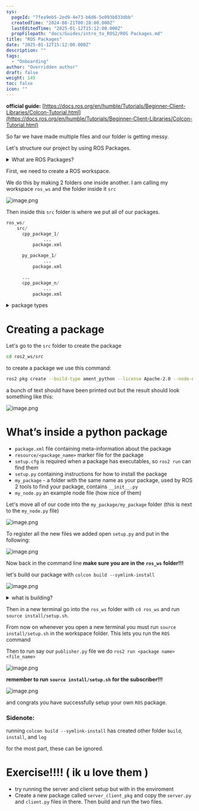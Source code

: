 ```yaml
---
sys:
  pageId: "7fea9eb5-2ed9-4e73-b6d6-5e093b833dbb"
  createdTime: "2024-08-21T00:28:00.000Z"
  lastEditedTime: "2025-01-12T15:12:00.000Z"
  propFilepath: "docs/Guides/intro_to_ROS2/ROS Packages.md"
title: "ROS Packages"
date: "2025-01-12T15:12:00.000Z"
description: ""
tags:
  - "Onboarding"
author: "Overridden author"
draft: false
weight: 145
toc: false
icon: ""
---
```


**official guide:** [https://docs.ros.org/en/humble/Tutorials/Beginner-Client-Libraries/Colcon-Tutorial.html](https://docs.ros.org/en/humble/Tutorials/Beginner-Client-Libraries/Colcon-Tutorial.html)

So far we have made multiple files and our folder is getting messy.

Let's structure our project by using ROS Packages.

<details>

<summary>What are ROS Packages?</summary>

ROS Packages are, as the name implies, packages of code that are highly sharable between ROS developers.

They consist of a folder, `package.xml` file, and source code

```python
      cpp_package_1/
		      ... imagine much code files here ..
          package.xml
```

</details>

First, we need to create a ROS workspace.

We do this by making 2 folders one inside another. I am calling my workspace `ros_ws` and the folder inside it `src`

![image.png](https://prod-files-secure.s3.us-west-2.amazonaws.com/d518164a-d88e-44d1-a4ee-3adb3bd8bce0/70706947-fd18-4537-a67b-e12946812d31/image.png?X-Amz-Algorithm=AWS4-HMAC-SHA256&X-Amz-Content-Sha256=UNSIGNED-PAYLOAD&X-Amz-Credential=ASIAZI2LB466YWM57JYD%2F20250329%2Fus-west-2%2Fs3%2Faws4_request&X-Amz-Date=20250329T131436Z&X-Amz-Expires=3600&X-Amz-Security-Token=IQoJb3JpZ2luX2VjEAwaCXVzLXdlc3QtMiJIMEYCIQCRK5DNDqEGHBQMIJtnWMyE%2BzZIB9OEtvaL591VrehjHgIhAIHs1Mr0AL46h3LiTfjp0On1wRsEzJuQLd3lqJizU5hmKv8DCHUQABoMNjM3NDIzMTgzODA1Igxtmy34412rK0GjA40q3ANlCBMHCBsJ3okX2vAIAgnILVwRK7b6ip%2F8ZCjHi1uJDPfHjVnXv8PssGLK1c%2FXuXLXjVYGunznrpJtLim7QuDYgY4SoxCdKia2UqR2N035biP4KUu82H6YvZZxXDUALL8uACKpI8kF%2FFMNC4ZiD6Vo%2BlXr4rpYSzHyNNdNPCcDYsC7950idOz4WEF6IWAPz5GVGeMvJJA%2BddfUIHn3JSOKW0hnJrSuJsUC1s6ZnIKdpn%2Fl1qfXOgBY2%2FY1qXtxBXG4Mb%2BzLjDh6TZRU5l04udt8MK6mwhOh%2BdRoCj1w1ct3clIJeGqv0RoZ0dVmhm8QKrbxOMGOh5mZt6lgtW95GLnKjBjCPBgRRkVbObJS3Yit%2FN50wT6bW7LiVsT7d%2BUmW5QDwTGj5a5QB1SgnQROmGz%2FN6GUO5lnXefgL%2FYvpaj1bQKDBLz1qxTUMTnn93sq%2FDuPQiqpEOgRdRHEy1RKqFz%2BjGvRrLbzcNdi0jqrRwt8RkbNNlhgoL1ZQRd%2BCd%2BXbR1gSy90vQzkrUvCrV%2FxvP0JN3z7WUBjaeCRVvU2%2FSliBIx%2BPh3GFt%2F7sdd4DU5NKNGyhL941bt0pyusWQDDRf1YTHTr7UWTeHxiy7QfIlFfjUc4vVsPkTIrV78YDDYtZ%2B%2FBjqkARZTI%2FcyMa6V4vz6nIb%2BHX94s%2F7ONtbVv69VtRn1WfsGSL%2BaG9Nfvt%2BBtWuRlWjKPACG6Us%2BGnovTEgiOmnaxWHnDxsn1LxDBjvnBLQIxzU9kEQpk3ZoaCRtJDRbMah3kyo3s6gR3fbZHGhUV682Fa28g51y34mIBIsBLrkwYB4pAnzQfB%2FUe3pa6VLf9fkBulzSUlorn8tKkwvNoypBDSIzBvdA&X-Amz-Signature=645ed3a9d0a8e65ad2e79ea63462675f3be11a8d0651c464aec51b28137ed8f4&X-Amz-SignedHeaders=host&x-id=GetObject)

Then inside this `src` folder is where we put all of our packages.

```python
ros_ws/
    src/
      cpp_package_1/
		      ...
          package.xml

      py_package_1/
		      ...
          package.xml

      ...
      cpp_package_n/
		      ...
          package.xml

```

<details>

<summary>package types</summary>

packages can be either `C++` or python.

the intern file structure is different for each but for this guide we will stick to creating python packages

</details>

# Creating a package

Let's go to the `src` folder to create the package

```bash
cd ros2_ws/src
```

to create a package we use this command:

```bash
ros2 pkg create --build-type ament_python --license Apache-2.0 --node-name my_node my_package
```

a bunch of text should have been printed out but the result should look something like this:

![image.png](https://prod-files-secure.s3.us-west-2.amazonaws.com/d518164a-d88e-44d1-a4ee-3adb3bd8bce0/e6cf1e3f-8512-4a3e-b131-079f800bf3e8/image.png?X-Amz-Algorithm=AWS4-HMAC-SHA256&X-Amz-Content-Sha256=UNSIGNED-PAYLOAD&X-Amz-Credential=ASIAZI2LB466YWM57JYD%2F20250329%2Fus-west-2%2Fs3%2Faws4_request&X-Amz-Date=20250329T131436Z&X-Amz-Expires=3600&X-Amz-Security-Token=IQoJb3JpZ2luX2VjEAwaCXVzLXdlc3QtMiJIMEYCIQCRK5DNDqEGHBQMIJtnWMyE%2BzZIB9OEtvaL591VrehjHgIhAIHs1Mr0AL46h3LiTfjp0On1wRsEzJuQLd3lqJizU5hmKv8DCHUQABoMNjM3NDIzMTgzODA1Igxtmy34412rK0GjA40q3ANlCBMHCBsJ3okX2vAIAgnILVwRK7b6ip%2F8ZCjHi1uJDPfHjVnXv8PssGLK1c%2FXuXLXjVYGunznrpJtLim7QuDYgY4SoxCdKia2UqR2N035biP4KUu82H6YvZZxXDUALL8uACKpI8kF%2FFMNC4ZiD6Vo%2BlXr4rpYSzHyNNdNPCcDYsC7950idOz4WEF6IWAPz5GVGeMvJJA%2BddfUIHn3JSOKW0hnJrSuJsUC1s6ZnIKdpn%2Fl1qfXOgBY2%2FY1qXtxBXG4Mb%2BzLjDh6TZRU5l04udt8MK6mwhOh%2BdRoCj1w1ct3clIJeGqv0RoZ0dVmhm8QKrbxOMGOh5mZt6lgtW95GLnKjBjCPBgRRkVbObJS3Yit%2FN50wT6bW7LiVsT7d%2BUmW5QDwTGj5a5QB1SgnQROmGz%2FN6GUO5lnXefgL%2FYvpaj1bQKDBLz1qxTUMTnn93sq%2FDuPQiqpEOgRdRHEy1RKqFz%2BjGvRrLbzcNdi0jqrRwt8RkbNNlhgoL1ZQRd%2BCd%2BXbR1gSy90vQzkrUvCrV%2FxvP0JN3z7WUBjaeCRVvU2%2FSliBIx%2BPh3GFt%2F7sdd4DU5NKNGyhL941bt0pyusWQDDRf1YTHTr7UWTeHxiy7QfIlFfjUc4vVsPkTIrV78YDDYtZ%2B%2FBjqkARZTI%2FcyMa6V4vz6nIb%2BHX94s%2F7ONtbVv69VtRn1WfsGSL%2BaG9Nfvt%2BBtWuRlWjKPACG6Us%2BGnovTEgiOmnaxWHnDxsn1LxDBjvnBLQIxzU9kEQpk3ZoaCRtJDRbMah3kyo3s6gR3fbZHGhUV682Fa28g51y34mIBIsBLrkwYB4pAnzQfB%2FUe3pa6VLf9fkBulzSUlorn8tKkwvNoypBDSIzBvdA&X-Amz-Signature=141ae3b3213d1fc005cfe28ad3fd9896b1b20a786b2cb78c4041ac65d187e30a&X-Amz-SignedHeaders=host&x-id=GetObject)

# What’s inside a python package

- `package.xml` file containing meta-information about the package
- `resource/<package_name>` marker file for the package
- `setup.cfg` is required when a package has executables, so `ros2 run` can find them
- `setup.py` containing instructions for how to install the package
- `my_package` - a folder with the same name as your package, used by ROS 2 tools to find your package, contains `__init__.py`
- `my_node.py` an example node file (how nice of them)

Let's move all of our code into the `my_package/my_package` folder (this is next to the `my_node.py` file)

![image.png](https://prod-files-secure.s3.us-west-2.amazonaws.com/d518164a-d88e-44d1-a4ee-3adb3bd8bce0/9ce58f11-0da9-4d3e-b86d-506a9685d378/image.png?X-Amz-Algorithm=AWS4-HMAC-SHA256&X-Amz-Content-Sha256=UNSIGNED-PAYLOAD&X-Amz-Credential=ASIAZI2LB466YWM57JYD%2F20250329%2Fus-west-2%2Fs3%2Faws4_request&X-Amz-Date=20250329T131436Z&X-Amz-Expires=3600&X-Amz-Security-Token=IQoJb3JpZ2luX2VjEAwaCXVzLXdlc3QtMiJIMEYCIQCRK5DNDqEGHBQMIJtnWMyE%2BzZIB9OEtvaL591VrehjHgIhAIHs1Mr0AL46h3LiTfjp0On1wRsEzJuQLd3lqJizU5hmKv8DCHUQABoMNjM3NDIzMTgzODA1Igxtmy34412rK0GjA40q3ANlCBMHCBsJ3okX2vAIAgnILVwRK7b6ip%2F8ZCjHi1uJDPfHjVnXv8PssGLK1c%2FXuXLXjVYGunznrpJtLim7QuDYgY4SoxCdKia2UqR2N035biP4KUu82H6YvZZxXDUALL8uACKpI8kF%2FFMNC4ZiD6Vo%2BlXr4rpYSzHyNNdNPCcDYsC7950idOz4WEF6IWAPz5GVGeMvJJA%2BddfUIHn3JSOKW0hnJrSuJsUC1s6ZnIKdpn%2Fl1qfXOgBY2%2FY1qXtxBXG4Mb%2BzLjDh6TZRU5l04udt8MK6mwhOh%2BdRoCj1w1ct3clIJeGqv0RoZ0dVmhm8QKrbxOMGOh5mZt6lgtW95GLnKjBjCPBgRRkVbObJS3Yit%2FN50wT6bW7LiVsT7d%2BUmW5QDwTGj5a5QB1SgnQROmGz%2FN6GUO5lnXefgL%2FYvpaj1bQKDBLz1qxTUMTnn93sq%2FDuPQiqpEOgRdRHEy1RKqFz%2BjGvRrLbzcNdi0jqrRwt8RkbNNlhgoL1ZQRd%2BCd%2BXbR1gSy90vQzkrUvCrV%2FxvP0JN3z7WUBjaeCRVvU2%2FSliBIx%2BPh3GFt%2F7sdd4DU5NKNGyhL941bt0pyusWQDDRf1YTHTr7UWTeHxiy7QfIlFfjUc4vVsPkTIrV78YDDYtZ%2B%2FBjqkARZTI%2FcyMa6V4vz6nIb%2BHX94s%2F7ONtbVv69VtRn1WfsGSL%2BaG9Nfvt%2BBtWuRlWjKPACG6Us%2BGnovTEgiOmnaxWHnDxsn1LxDBjvnBLQIxzU9kEQpk3ZoaCRtJDRbMah3kyo3s6gR3fbZHGhUV682Fa28g51y34mIBIsBLrkwYB4pAnzQfB%2FUe3pa6VLf9fkBulzSUlorn8tKkwvNoypBDSIzBvdA&X-Amz-Signature=460c08abf501ca222e69e9ca7866237f249aaa15d5b70a07e5d1510e5c1c7eb2&X-Amz-SignedHeaders=host&x-id=GetObject)

To register all the new files we added open `setup.py` and put in the following:

![image.png](https://prod-files-secure.s3.us-west-2.amazonaws.com/d518164a-d88e-44d1-a4ee-3adb3bd8bce0/1cd7c262-4cae-4496-9d75-c178537d24a2/image.png?X-Amz-Algorithm=AWS4-HMAC-SHA256&X-Amz-Content-Sha256=UNSIGNED-PAYLOAD&X-Amz-Credential=ASIAZI2LB466YWM57JYD%2F20250329%2Fus-west-2%2Fs3%2Faws4_request&X-Amz-Date=20250329T131436Z&X-Amz-Expires=3600&X-Amz-Security-Token=IQoJb3JpZ2luX2VjEAwaCXVzLXdlc3QtMiJIMEYCIQCRK5DNDqEGHBQMIJtnWMyE%2BzZIB9OEtvaL591VrehjHgIhAIHs1Mr0AL46h3LiTfjp0On1wRsEzJuQLd3lqJizU5hmKv8DCHUQABoMNjM3NDIzMTgzODA1Igxtmy34412rK0GjA40q3ANlCBMHCBsJ3okX2vAIAgnILVwRK7b6ip%2F8ZCjHi1uJDPfHjVnXv8PssGLK1c%2FXuXLXjVYGunznrpJtLim7QuDYgY4SoxCdKia2UqR2N035biP4KUu82H6YvZZxXDUALL8uACKpI8kF%2FFMNC4ZiD6Vo%2BlXr4rpYSzHyNNdNPCcDYsC7950idOz4WEF6IWAPz5GVGeMvJJA%2BddfUIHn3JSOKW0hnJrSuJsUC1s6ZnIKdpn%2Fl1qfXOgBY2%2FY1qXtxBXG4Mb%2BzLjDh6TZRU5l04udt8MK6mwhOh%2BdRoCj1w1ct3clIJeGqv0RoZ0dVmhm8QKrbxOMGOh5mZt6lgtW95GLnKjBjCPBgRRkVbObJS3Yit%2FN50wT6bW7LiVsT7d%2BUmW5QDwTGj5a5QB1SgnQROmGz%2FN6GUO5lnXefgL%2FYvpaj1bQKDBLz1qxTUMTnn93sq%2FDuPQiqpEOgRdRHEy1RKqFz%2BjGvRrLbzcNdi0jqrRwt8RkbNNlhgoL1ZQRd%2BCd%2BXbR1gSy90vQzkrUvCrV%2FxvP0JN3z7WUBjaeCRVvU2%2FSliBIx%2BPh3GFt%2F7sdd4DU5NKNGyhL941bt0pyusWQDDRf1YTHTr7UWTeHxiy7QfIlFfjUc4vVsPkTIrV78YDDYtZ%2B%2FBjqkARZTI%2FcyMa6V4vz6nIb%2BHX94s%2F7ONtbVv69VtRn1WfsGSL%2BaG9Nfvt%2BBtWuRlWjKPACG6Us%2BGnovTEgiOmnaxWHnDxsn1LxDBjvnBLQIxzU9kEQpk3ZoaCRtJDRbMah3kyo3s6gR3fbZHGhUV682Fa28g51y34mIBIsBLrkwYB4pAnzQfB%2FUe3pa6VLf9fkBulzSUlorn8tKkwvNoypBDSIzBvdA&X-Amz-Signature=9351d8d32d9dac4e629e135531555be2193d889f4bada361ed75b0e20cc0ce18&X-Amz-SignedHeaders=host&x-id=GetObject)

Now back in the command line **make sure you are in the** **`ros_ws`** **folder!!!**

let's build our package with `colcon build --symlink-install`

![image.png](https://prod-files-secure.s3.us-west-2.amazonaws.com/d518164a-d88e-44d1-a4ee-3adb3bd8bce0/2f2a0d27-b173-48fd-b189-5f5c0ce65619/image.png?X-Amz-Algorithm=AWS4-HMAC-SHA256&X-Amz-Content-Sha256=UNSIGNED-PAYLOAD&X-Amz-Credential=ASIAZI2LB466YWM57JYD%2F20250329%2Fus-west-2%2Fs3%2Faws4_request&X-Amz-Date=20250329T131436Z&X-Amz-Expires=3600&X-Amz-Security-Token=IQoJb3JpZ2luX2VjEAwaCXVzLXdlc3QtMiJIMEYCIQCRK5DNDqEGHBQMIJtnWMyE%2BzZIB9OEtvaL591VrehjHgIhAIHs1Mr0AL46h3LiTfjp0On1wRsEzJuQLd3lqJizU5hmKv8DCHUQABoMNjM3NDIzMTgzODA1Igxtmy34412rK0GjA40q3ANlCBMHCBsJ3okX2vAIAgnILVwRK7b6ip%2F8ZCjHi1uJDPfHjVnXv8PssGLK1c%2FXuXLXjVYGunznrpJtLim7QuDYgY4SoxCdKia2UqR2N035biP4KUu82H6YvZZxXDUALL8uACKpI8kF%2FFMNC4ZiD6Vo%2BlXr4rpYSzHyNNdNPCcDYsC7950idOz4WEF6IWAPz5GVGeMvJJA%2BddfUIHn3JSOKW0hnJrSuJsUC1s6ZnIKdpn%2Fl1qfXOgBY2%2FY1qXtxBXG4Mb%2BzLjDh6TZRU5l04udt8MK6mwhOh%2BdRoCj1w1ct3clIJeGqv0RoZ0dVmhm8QKrbxOMGOh5mZt6lgtW95GLnKjBjCPBgRRkVbObJS3Yit%2FN50wT6bW7LiVsT7d%2BUmW5QDwTGj5a5QB1SgnQROmGz%2FN6GUO5lnXefgL%2FYvpaj1bQKDBLz1qxTUMTnn93sq%2FDuPQiqpEOgRdRHEy1RKqFz%2BjGvRrLbzcNdi0jqrRwt8RkbNNlhgoL1ZQRd%2BCd%2BXbR1gSy90vQzkrUvCrV%2FxvP0JN3z7WUBjaeCRVvU2%2FSliBIx%2BPh3GFt%2F7sdd4DU5NKNGyhL941bt0pyusWQDDRf1YTHTr7UWTeHxiy7QfIlFfjUc4vVsPkTIrV78YDDYtZ%2B%2FBjqkARZTI%2FcyMa6V4vz6nIb%2BHX94s%2F7ONtbVv69VtRn1WfsGSL%2BaG9Nfvt%2BBtWuRlWjKPACG6Us%2BGnovTEgiOmnaxWHnDxsn1LxDBjvnBLQIxzU9kEQpk3ZoaCRtJDRbMah3kyo3s6gR3fbZHGhUV682Fa28g51y34mIBIsBLrkwYB4pAnzQfB%2FUe3pa6VLf9fkBulzSUlorn8tKkwvNoypBDSIzBvdA&X-Amz-Signature=43af02d1bbe13abfbbd983b4afd10952ce318fd77a67ff7c2b83b60089723f73&X-Amz-SignedHeaders=host&x-id=GetObject)

<details>

<summary>what is building?</summary>

if you are a CS major at Rose-Hulman you will learn the answer to this in CSSE132

but TLDR; is it combines all the code files into one program that can be run easily 

</details>

Then in a new terminal go into the `ros_ws` folder with `cd ros_ws` and run `source install/setup.sh`. 

From now on whenever you open a new terminal you must run `source install/setup.sh` in the workspace folder. This lets you run the `ROS` command

Then to run say our `publisher.py` file we do `ros2 run <package name> <file_name>`

![image.png](https://prod-files-secure.s3.us-west-2.amazonaws.com/d518164a-d88e-44d1-a4ee-3adb3bd8bce0/4f4b1219-3a44-4632-aa0a-ce3471699f59/image.png?X-Amz-Algorithm=AWS4-HMAC-SHA256&X-Amz-Content-Sha256=UNSIGNED-PAYLOAD&X-Amz-Credential=ASIAZI2LB466YWM57JYD%2F20250329%2Fus-west-2%2Fs3%2Faws4_request&X-Amz-Date=20250329T131436Z&X-Amz-Expires=3600&X-Amz-Security-Token=IQoJb3JpZ2luX2VjEAwaCXVzLXdlc3QtMiJIMEYCIQCRK5DNDqEGHBQMIJtnWMyE%2BzZIB9OEtvaL591VrehjHgIhAIHs1Mr0AL46h3LiTfjp0On1wRsEzJuQLd3lqJizU5hmKv8DCHUQABoMNjM3NDIzMTgzODA1Igxtmy34412rK0GjA40q3ANlCBMHCBsJ3okX2vAIAgnILVwRK7b6ip%2F8ZCjHi1uJDPfHjVnXv8PssGLK1c%2FXuXLXjVYGunznrpJtLim7QuDYgY4SoxCdKia2UqR2N035biP4KUu82H6YvZZxXDUALL8uACKpI8kF%2FFMNC4ZiD6Vo%2BlXr4rpYSzHyNNdNPCcDYsC7950idOz4WEF6IWAPz5GVGeMvJJA%2BddfUIHn3JSOKW0hnJrSuJsUC1s6ZnIKdpn%2Fl1qfXOgBY2%2FY1qXtxBXG4Mb%2BzLjDh6TZRU5l04udt8MK6mwhOh%2BdRoCj1w1ct3clIJeGqv0RoZ0dVmhm8QKrbxOMGOh5mZt6lgtW95GLnKjBjCPBgRRkVbObJS3Yit%2FN50wT6bW7LiVsT7d%2BUmW5QDwTGj5a5QB1SgnQROmGz%2FN6GUO5lnXefgL%2FYvpaj1bQKDBLz1qxTUMTnn93sq%2FDuPQiqpEOgRdRHEy1RKqFz%2BjGvRrLbzcNdi0jqrRwt8RkbNNlhgoL1ZQRd%2BCd%2BXbR1gSy90vQzkrUvCrV%2FxvP0JN3z7WUBjaeCRVvU2%2FSliBIx%2BPh3GFt%2F7sdd4DU5NKNGyhL941bt0pyusWQDDRf1YTHTr7UWTeHxiy7QfIlFfjUc4vVsPkTIrV78YDDYtZ%2B%2FBjqkARZTI%2FcyMa6V4vz6nIb%2BHX94s%2F7ONtbVv69VtRn1WfsGSL%2BaG9Nfvt%2BBtWuRlWjKPACG6Us%2BGnovTEgiOmnaxWHnDxsn1LxDBjvnBLQIxzU9kEQpk3ZoaCRtJDRbMah3kyo3s6gR3fbZHGhUV682Fa28g51y34mIBIsBLrkwYB4pAnzQfB%2FUe3pa6VLf9fkBulzSUlorn8tKkwvNoypBDSIzBvdA&X-Amz-Signature=dbfa66f9a061e337c262583a0e4806bbaaf8a555617b9fa6a4d7f531e7411f44&X-Amz-SignedHeaders=host&x-id=GetObject)

**remember to run** **`source install/setup.sh`** **for the subscriber!!!**

![image.png](https://prod-files-secure.s3.us-west-2.amazonaws.com/d518164a-d88e-44d1-a4ee-3adb3bd8bce0/02121119-dad4-49ec-8356-c956108b4243/image.png?X-Amz-Algorithm=AWS4-HMAC-SHA256&X-Amz-Content-Sha256=UNSIGNED-PAYLOAD&X-Amz-Credential=ASIAZI2LB466YWM57JYD%2F20250329%2Fus-west-2%2Fs3%2Faws4_request&X-Amz-Date=20250329T131436Z&X-Amz-Expires=3600&X-Amz-Security-Token=IQoJb3JpZ2luX2VjEAwaCXVzLXdlc3QtMiJIMEYCIQCRK5DNDqEGHBQMIJtnWMyE%2BzZIB9OEtvaL591VrehjHgIhAIHs1Mr0AL46h3LiTfjp0On1wRsEzJuQLd3lqJizU5hmKv8DCHUQABoMNjM3NDIzMTgzODA1Igxtmy34412rK0GjA40q3ANlCBMHCBsJ3okX2vAIAgnILVwRK7b6ip%2F8ZCjHi1uJDPfHjVnXv8PssGLK1c%2FXuXLXjVYGunznrpJtLim7QuDYgY4SoxCdKia2UqR2N035biP4KUu82H6YvZZxXDUALL8uACKpI8kF%2FFMNC4ZiD6Vo%2BlXr4rpYSzHyNNdNPCcDYsC7950idOz4WEF6IWAPz5GVGeMvJJA%2BddfUIHn3JSOKW0hnJrSuJsUC1s6ZnIKdpn%2Fl1qfXOgBY2%2FY1qXtxBXG4Mb%2BzLjDh6TZRU5l04udt8MK6mwhOh%2BdRoCj1w1ct3clIJeGqv0RoZ0dVmhm8QKrbxOMGOh5mZt6lgtW95GLnKjBjCPBgRRkVbObJS3Yit%2FN50wT6bW7LiVsT7d%2BUmW5QDwTGj5a5QB1SgnQROmGz%2FN6GUO5lnXefgL%2FYvpaj1bQKDBLz1qxTUMTnn93sq%2FDuPQiqpEOgRdRHEy1RKqFz%2BjGvRrLbzcNdi0jqrRwt8RkbNNlhgoL1ZQRd%2BCd%2BXbR1gSy90vQzkrUvCrV%2FxvP0JN3z7WUBjaeCRVvU2%2FSliBIx%2BPh3GFt%2F7sdd4DU5NKNGyhL941bt0pyusWQDDRf1YTHTr7UWTeHxiy7QfIlFfjUc4vVsPkTIrV78YDDYtZ%2B%2FBjqkARZTI%2FcyMa6V4vz6nIb%2BHX94s%2F7ONtbVv69VtRn1WfsGSL%2BaG9Nfvt%2BBtWuRlWjKPACG6Us%2BGnovTEgiOmnaxWHnDxsn1LxDBjvnBLQIxzU9kEQpk3ZoaCRtJDRbMah3kyo3s6gR3fbZHGhUV682Fa28g51y34mIBIsBLrkwYB4pAnzQfB%2FUe3pa6VLf9fkBulzSUlorn8tKkwvNoypBDSIzBvdA&X-Amz-Signature=12f66296ab4ca3a829119957f4aeadef2a3760878073fcdf85578e86f1002989&X-Amz-SignedHeaders=host&x-id=GetObject)

and congrats you have successfully setup your own `ROS` package.

### Sidenote:

running `colcon build --symlink-install` has created other folder `build`, `install`, and `log`

for the most part, these can be ignored.

# Exercise!!!! ( ik u love them )

- try running the server and client setup but with in the enviroment
- Create a new package called `server_client_pkg` and copy the `server.py` and `client.py` files in there. Then build and run the two files.

